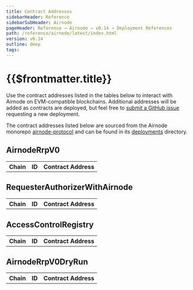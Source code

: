 ```yaml
---
title: Contract Addresses
sidebarHeader: Reference
sidebarSubHeader: Airnode
pageHeader: Reference → Airnode → v0.14 → Deployment References
path: /reference/airnode/latest/index.html
version: v0.14
outline: deep
tags:
---
```


<VersionWarning/>

<PageHeader/>

<SearchHighlight/>

<FlexStartTag/>

# {{$frontmatter.title}}

Use the contract addresses listed in the tables below to interact with Airnode
on EVM-compatible blockchains. Additional addresses will be added as contracts
are deployed, but feel free to
[submit a GitHub issue](https://github.com/api3dao/airnode/issues) requesting a
new deployment.

The contract addresses listed below are sourced from the Airnode monorepo
[airnode-protocol](https://github.com/api3dao/airnode/blob/v0.14/packages/airnode-protocol)
and can be found in its
[deployments](https://github.com/api3dao/airnode/blob/v0.14/packages/airnode-protocol/deployments)
directory.

## AirnodeRrpV0

<table>
<th class="contract-addresses-heading">Chain</th><th class="contract-addresses-heading">ID</th><th class="contract-addresses-heading">Contract Address</th>
<tr v-for="(chain, index) in AirnodeRrpV0">
    <template v-if="chain.id == 1 || chain.id == 11155111">
        <td class="mainnet-and-sepolia" style="max-width:150px;">{{chain.fullname}}</td>
        <td class="mainnet-and-sepolia">{{chain.id}}</td>
        <td class="mainnet-and-sepolia" NOWRAP>{{chain.contractAddress}}
            <CopyIcon :text="chain.contractAddress" />
        </td>
    </template>
</tr>
<tr v-for="(chain, index) in AirnodeRrpV0.sort((a, b) => a.fullname.localeCompare(b.fullname))">
    <template v-if="chain.id != 1 && chain.id != 11155111">
        <td style="max-width:150px;">{{chain.fullname}}</td>
        <td>{{chain.id}}</td>
        <td  class="contract-addresses-address" NOWRAP>{{chain.contractAddress}}
            <CopyIcon :text="chain.contractAddress" />
        </td>
    </template>
</tr>
</table>

## RequesterAuthorizerWithAirnode

<table>
<th class="contract-addresses-heading">Chain</th><th class="contract-addresses-heading">ID</th><th class="contract-addresses-heading">Contract Address</th>
<tr v-for="(chain, index) in RequesterAuthorizerWithAirnode">
    <template v-if="chain.id == 1 || chain.id == 11155111">
        <td class="mainnet-and-sepolia" style="max-width:150px;">{{chain.fullname}}</td>
        <td class="mainnet-and-sepolia">{{chain.id}}</td>
        <td class="mainnet-and-sepolia" NOWRAP>{{chain.contractAddress}}
            <CopyIcon :text="chain.contractAddress" />
        </td>
    </template>
</tr>
<tr v-for="(chain, index) in RequesterAuthorizerWithAirnode.sort((a, b) => a.fullname.localeCompare(b.fullname))">
    <template v-if="chain.id != 1 && chain.id != 11155111">
        <td style="max-width:150px;">{{chain.fullname}}</td>
        <td>{{chain.id}}</td>
        <td class="contract-addresses-address" NOWRAP>{{chain.contractAddress}}
            <CopyIcon :text="chain.contractAddress" />
        </td>
    </template>
</tr>
</table>

## AccessControlRegistry

<table>
<th class="contract-addresses-heading">Chain</th><th class="contract-addresses-heading">ID</th><th class="contract-addresses-heading">Contract Address</th>
<tr v-for="(chain, index) in AccessControlRegistry">
    <template v-if="chain.id == 1 || chain.id == 11155111">
        <td class="mainnet-and-sepolia" style="max-width:150px;">{{chain.fullname}}</td>
        <td class="mainnet-and-sepolia">{{chain.id}}</td>
        <td class="mainnet-and-sepolia" NOWRAP>{{chain.contractAddress}}
            <CopyIcon :text="chain.contractAddress" />
        </td>
    </template>
</tr>
<tr v-for="(chain, index) in AccessControlRegistry.sort((a, b) => a.fullname.localeCompare(b.fullname))">
    <template v-if="chain.id != 1 && chain.id != 11155111">
        <td style="max-width:150px;">{{chain.fullname}}</td>
        <td>{{chain.id}}</td>
        <td class="contract-addresses-address" NOWRAP>{{chain.contractAddress}}
            <CopyIcon :text="chain.contractAddress" />
        </td>
    </template>
</tr>
</table>

## AirnodeRrpV0DryRun

<table>
<th class="contract-addresses-heading">Chain</th><th class="contract-addresses-heading">ID</th><th class="contract-addresses-heading">Contract Address</th>
<tr v-for="(chain, index) in AirnodeRrpV0DryRun">
    <template v-if="chain.id == 1 || chain.id == 11155111">
        <td class="mainnet-and-sepolia" style="max-width:150px;">{{chain.fullname}}</td>
        <td class="mainnet-and-sepolia">{{chain.id}}</td>
        <td class="mainnet-and-sepolia" NOWRAP>{{chain.contractAddress}}
            <CopyIcon :text="chain.contractAddress" />
        </td>
    </template>
</tr>
<tr v-for="(chain, index) in AirnodeRrpV0DryRun.sort((a, b) => a.fullname.localeCompare(b.fullname))">
    <template v-if="chain.id != 1 && chain.id != 11155111">
        <td style="max-width:150px;">{{chain.fullname}}</td>
        <td>{{chain.id}}</td>
        <td class="contract-addresses-address" NOWRAP>{{chain.contractAddress}}
            <CopyIcon :text="chain.contractAddress" />
        </td>
    </template>
</tr>
</table>

<FlexEndTag/>

<script setup lang="ts">
    import AirnodeRrpV0 from './src/AirnodeRrpV0.json';
    import AccessControlRegistry from './src/AccessControlRegistry.json';
    import RequesterAuthorizerWithAirnode from './src/RequesterAuthorizerWithAirnode.json';
    import AirnodeRrpV0DryRun from './src/AirnodeRrpV0DryRun.json';
</script>

<style scoped>
.contract-addresses-address {
  font-family: courier;
  font-size: small;
}
.contract-addresses-heading {
  text-align: left;
}
.mainnet-and-sepolia { 
  color:black;
  background: #e5ecf9;
  text-align: left;
}
.contract-addresses-copy-icon {
  margin-left: 5px;
  cursor: pointer;
  height: 11px;
}
</style>
